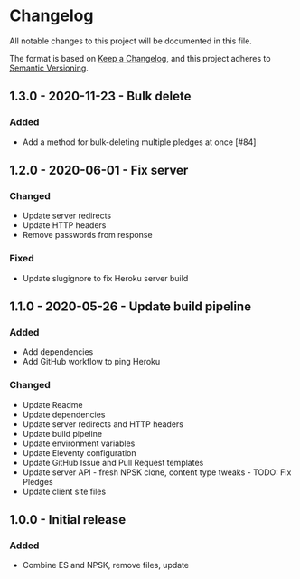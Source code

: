 # Changelog
All notable changes to this project will be documented in this file.

The format is based on [Keep a Changelog](changelog),
and this project adheres to [Semantic Versioning](semver).

<!--
## X.X.X - XXXX-XX-XX - XXXXXX

### Added
### Changed
### Deprecated
### Removed
### Fixed
### Security
-->

## 1.3.0 - 2020-11-23 - Bulk delete

### Added
- Add a method for bulk-deleting multiple pledges at once [#84]

## 1.2.0 - 2020-06-01 - Fix server

### Changed
- Update server redirects
- Update HTTP headers
- Remove passwords from response

### Fixed
- Update slugignore to fix Heroku server build

## 1.1.0 - 2020-05-26 - Update build pipeline

### Added
- Add dependencies
- Add GitHub workflow to ping Heroku

### Changed
- Update Readme
- Update dependencies
- Update server redirects and HTTP headers
- Update build pipeline
- Update environment variables
- Update Eleventy configuration
- Update GitHub Issue and Pull Request templates
- Update server API - fresh NPSK clone, content type tweaks - TODO: Fix Pledges
- Update client site files

## 1.0.0 - Initial release

### Added
- Combine ES and NPSK, remove files, update

[changelog]: https://keepachangelog.com/en/1.0.0/
[semver]: https://semver.org/spec/v2.0.0.html
